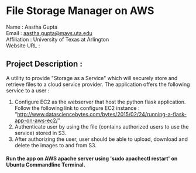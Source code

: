 # File Storage Manager on AWS

Name : Aastha Gupta <br>
Email : aastha.gupta@mavs.uta.edu <br>
Affiliation : University of Texas at Arlington <br>
Website URL :  <br>

## Project Description : <br>

A utility to provide "Storage as a Service" which will securely store and retrieve files to a cloud service provider. The application offers the following service to a user : <br>

1. Configure EC2 as the webserver that host the python flask application. <br>
    Follow the following link to configure EC2 instance : "http://www.datasciencebytes.com/bytes/2015/02/24/running-a-flask-app-on-aws-ec2/" <br>
2. Authenticate user by using the file (contains authorized users to use the service) stored in S3. <br>
3. After authorizing the user, user should be able to upload, download and delete the images
   to and from S3. <br>

#### Run the app on AWS apache server using 'sudo apachectl restart' on Ubuntu Commandline Terminal. <br>

[Install Python]: https://www.python.org/downloads/